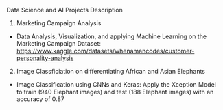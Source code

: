 Data Science and AI Projects Description

1. Marketing Campaign Analysis
- Data Analysis, Visualization, and applying Machine Learning on the Marketing Campaign Dataset: https://www.kaggle.com/datasets/whenamancodes/customer-personality-analysis
  
2. Image Classficiation on differentiating African and Asian Elephants
- Image Classification using CNNs and Keras: Apply the Xception Model to train (940 Elephant images) and test (188 Elephant images) with an accuracy of 0.87
